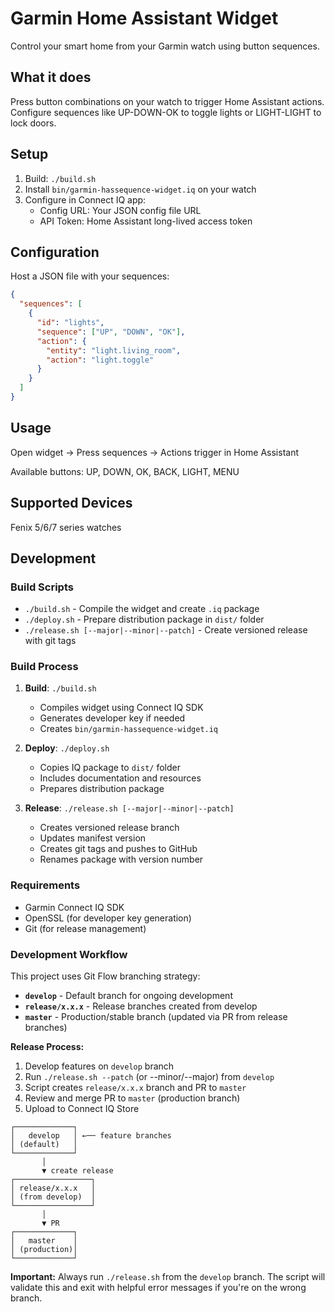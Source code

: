 # Garmin Home Assistant Widget

Control your smart home from your Garmin watch using button sequences.

## What it does

Press button combinations on your watch to trigger Home Assistant actions. Configure sequences like UP-DOWN-OK to toggle lights or LIGHT-LIGHT to lock doors.

## Setup

1. Build: `./build.sh`
2. Install `bin/garmin-hassequence-widget.iq` on your watch
3. Configure in Connect IQ app:
   - Config URL: Your JSON config file URL
   - API Token: Home Assistant long-lived access token

## Configuration

Host a JSON file with your sequences:

```json
{
  "sequences": [
    {
      "id": "lights",
      "sequence": ["UP", "DOWN", "OK"],
      "action": {
        "entity": "light.living_room",
        "action": "light.toggle"
      }
    }
  ]
}
```

## Usage

Open widget → Press sequences → Actions trigger in Home Assistant

Available buttons: UP, DOWN, OK, BACK, LIGHT, MENU

## Supported Devices

Fenix 5/6/7 series watches

## Development

### Build Scripts

- `./build.sh` - Compile the widget and create `.iq` package
- `./deploy.sh` - Prepare distribution package in `dist/` folder
- `./release.sh [--major|--minor|--patch]` - Create versioned release with git tags

### Build Process

1. **Build**: `./build.sh`
   - Compiles widget using Connect IQ SDK
   - Generates developer key if needed
   - Creates `bin/garmin-hassequence-widget.iq`

2. **Deploy**: `./deploy.sh`
   - Copies IQ package to `dist/` folder
   - Includes documentation and resources
   - Prepares distribution package

3. **Release**: `./release.sh [--major|--minor|--patch]`
   - Creates versioned release branch
   - Updates manifest version
   - Creates git tags and pushes to GitHub
   - Renames package with version number

### Requirements

- Garmin Connect IQ SDK
- OpenSSL (for developer key generation)
- Git (for release management)

### Development Workflow

This project uses Git Flow branching strategy:

- **`develop`** - Default branch for ongoing development
- **`release/x.x.x`** - Release branches created from develop
- **`master`** - Production/stable branch (updated via PR from release branches)

**Release Process:**
1. Develop features on `develop` branch
2. Run `./release.sh --patch` (or --minor/--major) from `develop`
3. Script creates `release/x.x.x` branch and PR to `master`
4. Review and merge PR to `master` (production branch)
5. Upload to Connect IQ Store

```
┌─────────────┐
│   develop   │ ←── feature branches
│ (default)   │
└─────────────┘
       │
       ▼ create release
┌─────────────────┐
│ release/x.x.x   │
│ (from develop)  │
└─────────────────┘
       │
       ▼ PR
┌─────────────┐
│   master    │
│ (production)│
└─────────────┘
```

**Important:** Always run `./release.sh` from the `develop` branch. The script will validate this and exit with helpful error messages if you're on the wrong branch.